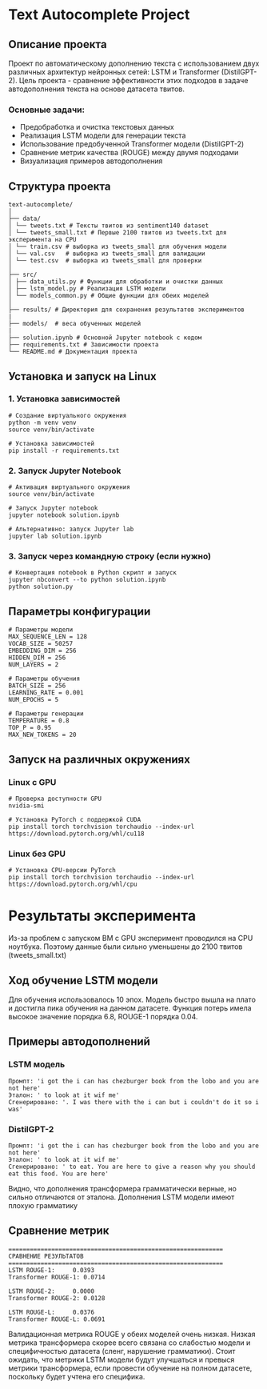 # Text Autocomplete Project

## Описание проекта

Проект по автоматическому дополнению текста с использованием двух различных архитектур нейронных сетей: LSTM и Transformer (DistilGPT-2). Цель проекта - сравнение эффективности этих подходов в задаче автодополнения текста на основе датасета твитов.

### Основные задачи:
- Предобработка и очистка текстовых данных
- Реализация LSTM модели для генерации текста
- Использование предобученной Transformer модели (DistilGPT-2)
- Сравнение метрик качества (ROUGE) между двумя подходами
- Визуализация примеров автодополнения

## Структура проекта
```
text-autocomplete/
│
├── data/
│ └── tweets.txt # Тексты твитов из sentiment140 dataset
│ └── tweets_small.txt # Первые 2100 твитов из tweets.txt для эксперимента на CPU
│ └── train.csv # выборка из tweets_small для обучения модели
│ └── val.csv   # выборка из tweets_small для валидации
│ └── test.csv  # выборка из tweets_small для проверки
│
├── src/
│ ├── data_utils.py # Функции для обработки и очистки данных
│ ├── lstm_model.py # Реализация LSTM модели
│ └── models_common.py # Общие функции для обеих моделей
│
├── results/ # Директория для сохранения результатов экспериментов
|
├── models/  # веса обученных моделей
|
├── solution.ipynb # Основной Jupyter notebook с кодом
├── requirements.txt # Зависимости проекта
└── README.md # Документация проекта
```

## Установка и запуск на Linux

### 1. Установка зависимостей

```
# Создание виртуального окружения
python -m venv venv
source venv/bin/activate

# Установка зависимостей
pip install -r requirements.txt
```

### 2. Запуск Jupyter Notebook
```
# Активация виртуального окружения
source venv/bin/activate

# Запуск Jupyter notebook
jupyter notebook solution.ipynb

# Альтернативно: запуск Jupyter lab
jupyter lab solution.ipynb
```
### 3. Запуск через командную строку (если нужно)
```
# Конвертация notebook в Python скрипт и запуск
jupyter nbconvert --to python solution.ipynb
python solution.py
```
## Параметры конфигурации
```
# Параметры модели
MAX_SEQUENCE_LEN = 128
VOCAB_SIZE = 50257
EMBEDDING_DIM = 256
HIDDEN_DIM = 256
NUM_LAYERS = 2

# Параметры обучения
BATCH_SIZE = 256
LEARNING_RATE = 0.001
NUM_EPOCHS = 5

# Параметры генерации
TEMPERATURE = 0.8
TOP_P = 0.95
MAX_NEW_TOKENS = 20
```

## Запуск на различных окружениях
### Linux с GPU
```
# Проверка доступности GPU
nvidia-smi

# Установка PyTorch с поддержкой CUDA
pip install torch torchvision torchaudio --index-url https://download.pytorch.org/whl/cu118
```
### Linux без GPU
```
# Установка CPU-версии PyTorch
pip install torch torchvision torchaudio --index-url https://download.pytorch.org/whl/cpu
```

# Результаты эксперимента
Из-за проблем с запуском ВМ с GPU эксперимент проводился на CPU ноутбука.
Поэтому данные были сильно уменьшены до 2100 твитов (tweets_small.txt)

## Ход обучение LSTM модели
Для обучения использовалось 10 эпох.
Модель быстро вышла на плато и достигла пика обучения на данном датасете.
Функция потерь имела высокое значение порядка 6.8, ROUGE-1 порядка 0.04.
## Примеры автодополнений
### LSTM модель
```
Промпт: 'i got the i can has chezburger book from the lobo and you are not here'
Эталон: ' to look at it wif me'
Сгенерировано: '. I was there with the i can but i couldn't do it so i was'
```
### DistilGPT-2
``` 
Промпт: 'i got the i can has chezburger book from the lobo and you are not here'
Эталон: ' to look at it wif me'
Сгенерировано: ' to eat. You are here to give a reason why you should eat this food. You are here'
```
Видно, что дополнения трансформера грамматически верные, но сильно отличаются от эталона.
Дополнения LSTM модели имеют плохую грамматику

## Сравнение метрик

```
============================================================
СРАВНЕНИЕ РЕЗУЛЬТАТОВ
============================================================
LSTM ROUGE-1:     0.0393
Transformer ROUGE-1: 0.0714

LSTM ROUGE-2:     0.0000
Transformer ROUGE-2: 0.0128

LSTM ROUGE-L:     0.0376
Transformer ROUGE-L: 0.0691
```

Валидационная метрика ROUGE у обеих моделей очень низкая.
Низкая метрика трансформера скорее всего связана со слабостью модели и 
специфичностью датасета (сленг, нарушение грамматики).
Стоит ожидать, что метрики LSTM модели будут улучшаться и превыся метрики трансформера, 
если провести обучение на полном датасете, поскольку будет учтена его специфика.